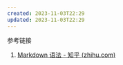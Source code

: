 ```yaml
---
created: 2023-11-03T22:29
updated: 2023-11-03T22:29
---
```

参考链接
1. [Markdown 语法 - 知乎 (zhihu.com)](https://zhuanlan.zhihu.com/p/602145295)